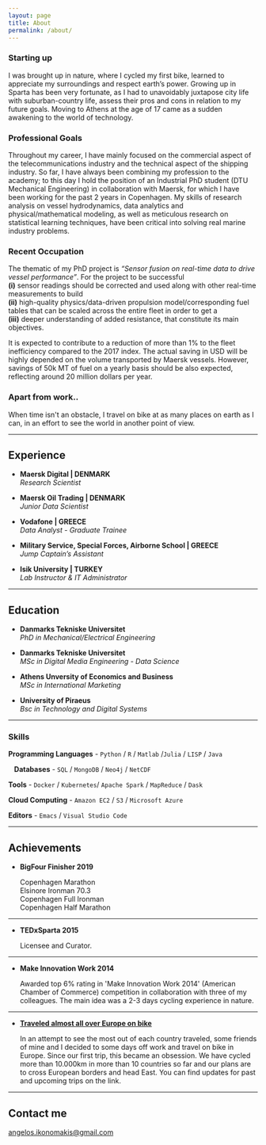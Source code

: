 ```yaml
---
layout: page
title: About
permalink: /about/
---
```


### Starting up 
I was brought up in nature, where I cycled my first bike, learned to appreciate my surroundings and respect earth’s power. Growing up in Sparta has been very fortunate, as I had to unavoidably juxtapose city life with suburban-country life, assess their pros and cons in relation to my future goals. Moving to Athens at the age of 17 came as a sudden awakening to the world of technology.

### Professional Goals
Throughout my career, I have mainly focused on the commercial aspect of the telecommunications industry and the technical aspect of the shipping industry. So far, I have always been combining my profession to the academy; to this day I hold the position of an Industrial PhD student (DTU Mechanical Engineering) in collaboration with Maersk, for which I have been working for the past 2 years in Copenhagen. My skills of research analysis on vessel hydrodynamics, data analytics and physical/mathematical modeling, as well as meticulous research on statistical learning techniques, have been critical into solving real marine industry problems.    

### Recent Occupation
The thematic of my PhD project is *“​Sensor fusion on real-time data to drive vessel performance​”*. For the project to be successful    
**(i)** sensor readings should be corrected and used along with other real-time measurements to build      
**(ii)** high-quality physics/data-driven propulsion model/corresponding fuel tables that can be scaled across the entire fleet in order to get a      
**(iii)** deeper understanding of added resistance, that constitute its main objectives.    

It is expected to contribute to a reduction of more than 1% to the fleet inefficiency compared to the 2017 index. The actual saving in USD will be highly depended on the volume transported by Maersk vessels. However, savings of 50k MT of fuel on a yearly basis should be also expected, reflecting around 20 million dollars per year.

### Apart from work..
When time isn't an obstacle, I travel on bike at as many places on earth as I can, in an effort to see the world in another point of view.

***

## Experience

* **Maersk Digital | DENMARK**    
*Research Scientist*

* **Maersk Oil Trading | DENMARK**    
*Junior Data Scientist*

* **Vodafone | GREECE**    
*Data Analyst - Graduate Trainee*

* **Military Service, Special Forces, Airborne School | GREECE**    
*Jump Captain’s Assistant*

* **Isik University | TURKEY**    
*Lab Instructor & IT Administrator*

***

## Education
* **Danmarks Tekniske Universitet**    
*PhD in Mechanical/Electrical Engineering*

* **Danmarks Tekniske Universitet**    
*MSc in Digital Media Engineering - Data Science*

* **Athens Unversity of Economics and Business**    
*MSc in International Marketing*

* **University of Piraeus**    
*Bsc in  Technology and Digital Systems*

***

### Skills

<i class="fa fa-code fa" aria-hidden="true"></i> **Programming Languages** - `Python` / `R` / `Matlab` /`Julia` / `LISP` / `Java` 

<i class="fa fa-database fa" aria-hidden="true"></i>&nbsp;&nbsp; **Databases** - `SQL` / `MongoDB` / `Neo4j` / `NetCDF`   

<i class="fa fa-cubes fa" aria-hidden="true"></i> **Tools** - `Docker` / `Kubernetes`/ `Apache Spark` /  `MapReduce` / `Dask`   

<i class="fa fa-cloud fa" aria-hidden="true"></i> **Cloud Computing** - `Amazon EC2` / `S3` / `Microsoft Azure`

<i class="fa fa-desktop fa" aria-hidden="true"></i> **Editors** - `Emacs` / `Visual Studio Code`
 

***   
    
## Achievements

* **BigFour Finisher 2019**
   
   Copenhagen Marathon        
   Elsinore Ironman 70.3     
   Copenhagen Full Ironman     
   Copenhagen Half Marathon     
 
***

* **TEDxSparta 2015**

   Licensee and Curator.
 
***

* **Make Innovation Work 2014**

   Awarded top 6% rating in 'Make Innovation Work 2014' (American Chamber of Commerce)
 competition in collaboration with three of my colleagues. The main idea was a 2-3 days cycling experience in nature. 

***

* [**Traveled almost all over Europe on bike**](http://cycloporlacara.blogspot.com) 

    In an attempt to see the most out of each country traveled, some friends of mine and I decided to some days off work and travel on bike in Europe. Since our first trip, this became an obsession. We have cycled more than 10.000km in more than 10 countries so far and our plans are to cross European borders and head East. You can find updates for past and upcoming trips on the link.

***

## Contact me

[angelos.ikonomakis@gmail.com](mailto:angelos.ikonomakis@gmail.com)
